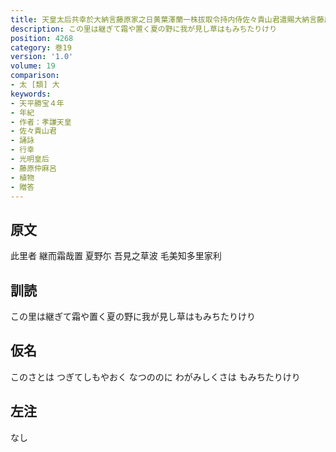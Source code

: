 ```yaml
---
title: 天皇太后共幸於大納言藤原家之日黄葉澤蘭一株拔取令持内侍佐々貴山君遣賜大納言藤原卿并陪従大夫等御歌一首 命婦誦曰
description: この里は継ぎて霜や置く夏の野に我が見し草はもみちたりけり
position: 4268
category: 巻19
version: '1.0'
volume: 19
comparison:
- 太 [類] 大
keywords:
- 天平勝宝４年
- 年紀
- 作者：孝謙天皇
- 佐々貴山君
- 誦詠
- 行幸
- 光明皇后
- 藤原仲麻呂
- 植物
- 贈答
---
```


## 原文

此里者 継而霜哉置 夏野尓 吾見之草波 毛美知多里家利

## 訓読

この里は継ぎて霜や置く夏の野に我が見し草はもみちたりけり

## 仮名

このさとは つぎてしもやおく なつののに わがみしくさは もみちたりけり

## 左注

なし
